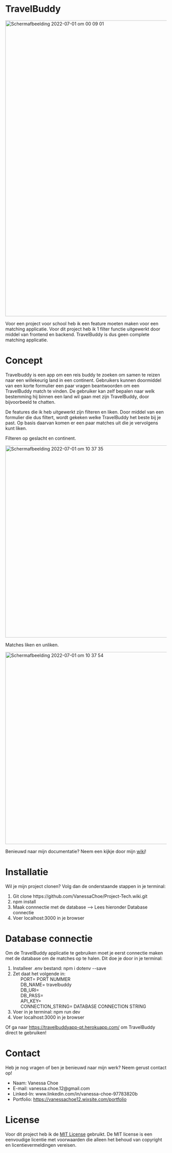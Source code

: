 # TravelBuddy

<img width="924" alt="Schermafbeelding 2022-07-01 om 00 09 01" src="https://user-images.githubusercontent.com/90140769/176787105-acd6fac7-faba-4123-943b-1e487aa437c8.png">

Voor een project voor school heb ik een feature moeten maken voor een matching applicatie. Voor dit project heb ik 1 filter functie uitgewerkt door middel van frontend en backend. TravelBuddy is dus geen complete matching applicatie.

# Concept 

Travelbuddy is een app om een reis buddy te zoeken om samen te reizen naar een willekeurig land in een continent. Gebruikers kunnen doormiddel van een korte formulier een paar vragen beantwoorden om een TravelBuddy match te vinden. De gebruiker kan zelf bepalen naar welk bestemming hij binnen een land wil gaan met zijn TravelBuddy, door bijvoorbeeld te chatten. 

De features die ik heb uitgewerkt zijn filteren en liken. Door middel van een formulier die dus filtert, wordt gekeken welke TravelBuddy het beste bij je past. Op basis daarvan komen er een paar matches uit die je vervolgens kunt liken.

Filteren op geslacht en continent.

<img width="600" alt="Schermafbeelding 2022-07-01 om 10 37 35" src="https://user-images.githubusercontent.com/90140769/176858378-dc533e81-be50-4d22-8a69-e5bb5c386b72.png">

Matches liken en unliken.

<img width="600" alt="Schermafbeelding 2022-07-01 om 10 37 54" src="https://user-images.githubusercontent.com/90140769/176858439-dd15d461-2581-4020-abf2-2ba70d6e070a.png">

Benieuwd naar mijn documentatie? Neem een kijkje door mijn 
<a href="https://github.com/VanessaChoe/Project-Tech/wiki">wiki</a>!

# Installatie

Wil je mijn project clonen? Volg dan de onderstaande stappen in je terminal:

<ol> 
    <li>Git clone https://github.com/VanessaChoe/Project-Tech.wiki.git</li>
    <li>npm install</li>
    <li>Maak connnectie met de database --> Lees hieronder Database connectie</li>
    <li>Voer localhost:3000 in je browser</li>
</ol>

# Database connectie

Om de TravelBuddy applicatie te gebruiken moet je eerst connectie maken met de database om de matches op te halen. Dit doe je door in je terminal:

<ol> 
    <li>Installeer .env bestand: npm i dotenv --save</li>
    <li>Zet daat het volgende in:
        <ul>PORT= PORT NUMMER</ul>
        <ul>DB_NAME= travelbuddy</ul>
        <ul>DB_URI=</ul>
        <ul>DB_PASS=</ul>
        <ul>API_KEY=</ul>
        <ul>CONNECTION_STRING= DATABASE CONNECTION STRING</ul>  
    </li>
    <li>Voer in je terminal: npm run dev</li>
    <li>Voer localhost:3000 in je browser</li>
</ol>

Of ga naar <a href="https://travelbuddyapp-pt.herokuapp.com/">https://travelbuddyapp-pt.herokuapp.com/</a> om TravelBuddy direct te gebruiken!

# Contact

Heb je nog vragen of ben je benieuwd naar mijn werk? Neem gerust contact op!

<ul>
    <li>Naam: Vanessa Choe</li>
    <li>E-mail: vanessa.choe.12@gmail.com</li>
    <li>Linked-In: www.linkedin.com/in/vanessa-choe-97783820b</li>
    <li>Portfolio: <a href="https://vanessachoe12.wixsite.com/portfolio">https://vanessachoe12.wixsite.com/portfolio</a></li>
</ul>

# License

Voor dit project heb ik de <a href="https://github.com/git/git-scm.com/blob/main/MIT-LICENSE.txt">MIT License</a> gebruikt. De MIT license is een eenvoudige licentie met voorwaarden die alleen het behoud van copyright en licentievermeldingen vereisen.
